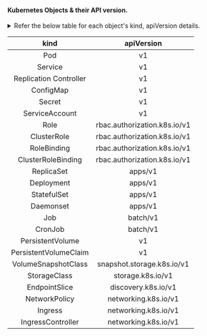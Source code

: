 #### Kubernetes Objects & their API version.

<details>
<summary>Refer the below table for each object's kind, apiVersion details.</summary>
<p>Source Ref: https://kubernetes.io/docs/reference</p>
</details>


kind  | apiVersion
:-------------: | :-------------:
Pod  | v1
Service  | v1
Replication Controller  | v1
ConfigMap | v1
Secret | v1
ServiceAccount | v1
Role | rbac.authorization.k8s.io/v1
ClusterRole | rbac.authorization.k8s.io/v1
RoleBinding | rbac.authorization.k8s.io/v1
ClusterRoleBinding | rbac.authorization.k8s.io/v1
ReplicaSet  | apps/v1
Deployment  | apps/v1
StatefulSet  | apps/v1
Daemonset  | apps/v1
Job  | batch/v1
CronJob  | batch/v1
PersistentVolume | v1
PersistentVolumeClaim | v1
VolumeSnapshotClass | snapshot.storage.k8s.io/v1
StorageClass | storage.k8s.io/v1
EndpointSlice  | discovery.k8s.io/v1
NetworkPolicy | networking.k8s.io/v1
Ingress  | networking.k8s.io/v1
IngressController | networking.k8s.io/v1
